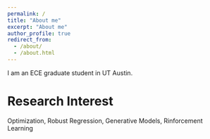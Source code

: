 ```yaml
---
permalink: /
title: "About me"
excerpt: "About me"
author_profile: true
redirect_from: 
  - /about/
  - /about.html
---
```


I am an ECE graduate student in UT Austin.

Research Interest
======
Optimization, Robust Regression, Generative Models, Rinforcement Learning
